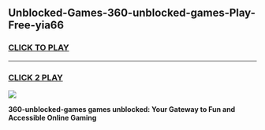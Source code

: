 
## Unblocked-Games-360-unblocked-games-Play-Free-yia66
<h3>
<a href="https://premium76.site?title=360-unblocked-games&ref=21A">CLICK TO PLAY</a></h3>
<hr>

<h3>
<a href="https://premium76.site?title=360-unblocked-games&ref=21A">CLICK 2 PLAY</a>
  
</h3>

<a href="https://premium76.site?title=360-unblocked-games&ref=21A"><img src="https://clearcache.store/games.png"></a>


**360-unblocked-games games unblocked: Your Gateway to Fun and Accessible Online Gaming**
